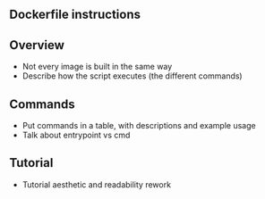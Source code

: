 ## Dockerfile instructions

## Overview
- Not every image is built in the same way
- Describe how the script executes (the different commands)

## Commands
- Put commands in a table, with descriptions and example usage
- Talk about entrypoint vs cmd 

## Tutorial
- Tutorial aesthetic and readability rework